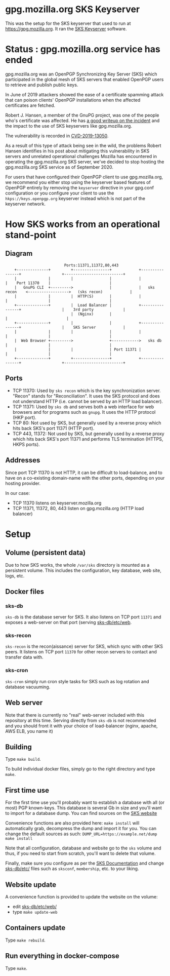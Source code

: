 # gpg.mozilla.org SKS Keyserver

This was the setup for the SKS keyserver that used to run at https://gpg.mozilla.org.
It ran the [SKS Keyserver](https://github.com/SKS-Keyserver/sks-keyserver/wiki) software.

# Status : gpg.mozilla.org service has ended

gpg.mozilla.org was an OpenPGP Synchronizing Key Server (SKS) which 
participated in the global mesh of SKS servers that enabled OpenPGP users to 
retrieve and publish public keys.

In June of 2019 attackers showed the ease of a certificate spamming attack that
can poison clients' OpenPGP installations when the affected certificates are
fetched.

Robert J. Hansen, a member of the GnuPG project, was one of the people who's
certificate was affected. He has 
[a good writeup on the incident](https://gist.github.com/rjhansen/67ab921ffb4084c865b3618d6955275f)
and the impact to the use of SKS keyservers like gpg.mozilla.org.

The vulnerability is recorded in [CVD-2019-13050](https://nvd.nist.gov/vuln/detail/CVE-2019-13050).

As a result of this type of attack being see in the wild, the problems Robert
Hansen identifies in his post about mitigating this vulnerability in SKS servers
and unrelated operational challenges Mozilla has encountered in operating the
gpg.mozilla.org SKS server, we've decided to stop hosting the gpg.mozilla.org
SKS service as of September 2020.

For users that have configured their OpenPGP client to use gpg.mozilla.org, we
recommend you either stop using the keyserver based features of OpenPGP entirely
by removing the `keyserver` directive in your gpg.conf configuration or you
configure your client to use the `hkps://keys.openpgp.org` keyserver instead which
is not part of the keyserver network. 

# How SKS works from an operational stand-point

## Diagram

```
                          Ports:11371,11372,80,443
    +--------------+         +----------------+            +----------------+                  +--------------------------+
    |              |         |                |            |                |    Port 11370    |                          |
    |   GnuPG CLI  +--------->                |            |   sks recon    <------------------>   (sks recon)            |
    |              |         |  HTTP(S)       |            |                |                  |                          |
    +--------------+         |  Load Balancer |            +----------------+                  |    3rd party             |
                             |  (Nginx)       |                                                |                          |
    +--------------+         |                |            +----------------+                  |    SKS Server            |
    |              |         |                |            |                |                  |                          |
    |  Web Browser +--------->                +------------>   sks db       |                  |                          |
    |              |         |                | Port 11371 |                |                  |                          |
    +--------------+         +----------------+            +----------------+                  +--------------------------+
```

## Ports

- TCP 11370: Used by `sks recon` which is the key synchronization server. "Recon" stands for "Reconciliation". It uses
  the SKS protocol and does not understand HTTP (i.e. cannot be served by an HTTP load balancer).
- TCP 11371: Used by `sks db` and serves both a web interface for web browsers and for programs such as `gnupg`. It uses
  the HTTP protocol (HKP port).
- TCP 80: Not used by SKS, but generally used by a reverse proxy which hits back SKS's port 11371 (HTTP port).
- TCP 443, 11372: Not used by SKS, but generally used by a reverse proxy which hits back SKS's port 11371 and performs TLS
  termination (HTTPS, HKPS ports).

## Addresses

Since port TCP 11370 is not HTTP, it can be difficult to load-balance, and to have on a co-existing domain-name with the
other ports, depending on your hosting provider.

In our case:

- TCP 11370 listens on keyserver.mozilla.org
- TCP 11371, 11372, 80, 443 listen on gpg.mozilla.org (HTTP load balancer)

# Setup

## Volume (persistent data)

Due to how SKS works, the whole `/var/sks` directory is mounted as a persistent volume.
This includes the configuration, key database, web site, logs, etc.

## Docker files

### sks-db

`sks-db` is the database server for SKS. It also listens on TCP port `11371` and exposes a web-server on that port
(serving [sks-db/etc/web](sks-db/etc/web).

### sks-recon
`sks-recon` is the recon(aissance) server for SKS, which sync with other SKS peers. It listens on TCP port `11370` for
other recon servers to contact and transfer data with.

### sks-cron
`sks-cron` simply run cron style tasks for SKS such as log rotation and database vacuuming.

## Web server

Note that there is currently no "real" web-server included with this repository at this time.
Serving directly from `sks-db` is not recommended and you should front it with your choice of load-balancer (nginx,
apache, AWS ELB, you name it)


## Building

Type `make build`.

To build individual docker files, simply go to the right directory and type `make`.

## First time use

For the first time use you'll probably want to establish a database with all (or most) PGP known-keys. This database is
several Gb in size and you'll want to import for a database dump. You can find sources on the [SKS
website](https://bitbucket.org/skskeyserver/sks-keyserver/wiki/KeydumpSources)

Convenience functions are also provided here: `make install` will automatically grab, decompress the dump and import it
for you. You can change the default sources as such: `DUMP_URL=https://example.net/dump make install`

Note that all configuration, database and website go to the `sks` volume and thus, if you need to start from scratch,
you'll want to delete that volume.

Finally, make sure you configure as per the [SKS Documentation](https://bitbucket.org/skskeyserver/sks-keyserver/wiki/)
and change [sks-db/etc/](sks-db/etc/) files such as `sksconf`, `membership`, etc. to your liking.

## Website update

A convenience function is provided to update the website on the volume: 
- edit [sks-db/etc/web/](sks-db/etc/web/)
- type `make update-web`

## Containers update

Type `make rebuild`.

## Run everything in docker-compose

Type `make`.
